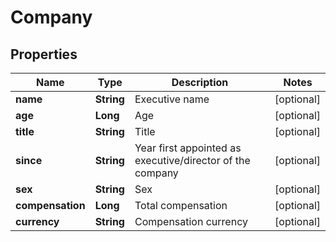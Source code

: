 # Company

## Properties

 Name             | Type       | Description                                               | Notes      
------------------|------------|-----------------------------------------------------------|------------
 **name**         | **String** | Executive name                                            | [optional] 
 **age**          | **Long**   | Age                                                       | [optional] 
 **title**        | **String** | Title                                                     | [optional] 
 **since**        | **String** | Year first appointed as executive/director of the company | [optional] 
 **sex**          | **String** | Sex                                                       | [optional] 
 **compensation** | **Long**   | Total compensation                                        | [optional] 
 **currency**     | **String** | Compensation currency                                     | [optional] 



